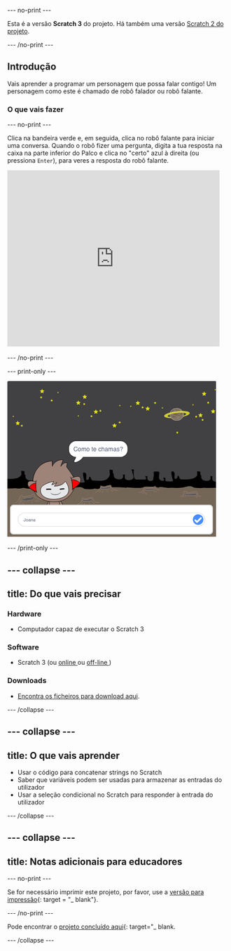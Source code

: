 \--- no-print \---

Esta é a versão **Scratch 3** do projeto. Há também uma versão [Scratch 2 do projeto](https://projects.raspberrypi.org/en/projects/chatbot-scratch2).

\--- /no-print \---

## Introdução

Vais aprender a programar um personagem que possa falar contigo! Um personagem como este é chamado de robô falador ou robô falante.

### O que vais fazer

\--- no-print \---

Clica na bandeira verde e, em seguida, clica no robô falante para iniciar uma conversa. Quando o robô fizer uma pergunta, digita a tua resposta na caixa na parte inferior do Palco e clica no "certo" azul à direita (ou pressiona ` Enter `), para veres a resposta do robô falante.

<div class="scratch-preview">
  <iframe allowtransparency="true" width="485" height="402" src="https://scratch.mit.edu/projects/embed/248864190/?autostart=false" 
  frameborder="0" scrolling="no"></iframe>
</div>

\--- /no-print \---

\--- print-only \---

![projeto concluído](images/chatbot-preview.png)

\--- /print-only \---

## \--- collapse \---

## title: Do que vais precisar

### Hardware

- Computador capaz de executar o Scratch 3

### Software

- Scratch 3 (ou [ online ](https://rpf.io/scratchon) ou [ off-line ](https://rpf.io/scratchoff))

### Downloads

- [Encontra os ficheiros para download aqui](http://rpf.io/p/en/chatbot-go).

\--- /collapse \---

## \--- collapse \---

## title: O que vais aprender

- Usar o código para concatenar strings no Scratch
- Saber que variáveis podem ser usadas para armazenar as entradas do utilizador
- Usar a seleção condicional no Scratch para responder à entrada do utilizador

\--- /collapse \---

## \--- collapse \---

## title: Notas adicionais para educadores

\--- no-print \---

Se for necessário imprimir este projeto, por favor, use a [versão para impressão](https://projects.raspberrypi.org/en/projects/chatbot/print){: target = "_ blank"}.

\--- /no-print \---

Pode encontrar o [projeto concluído aqui](http://rpf.io/p/en/chatbot-get){: target="_ blank.

\--- /collapse \---